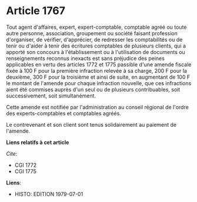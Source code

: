 # Article 1767

Tout agent d'affaires, expert, expert-comptable, comptable agréé ou toute autre personne, association, groupement ou société
faisant profession d'organiser, de vérifier, d'apprécier, de redresser les comptabilités ou de tenir ou d'aider à tenir des
écritures comptables de plusieurs clients, qui a apporté son concours à l'établissement ou à l'utilisation de documents ou
renseignements reconnus inexacts est sans préjudice des peines applicables en vertu des articles 1772 et 1775  passible d'une
amende fiscale fixée à 100 F pour la première infraction relevée à sa charge, 200 F pour la deuxième, 300 F pour la troisième
et ainsi de suite, en augmentant de 100 F le montant de l'amende pour chaque infraction nouvelle, que ces infractions aient
été commises auprès d'un seul ou de plusieurs contribuables, soit successivement, soit simultanément.

Cette amende est notifiée par l'administration au conseil régional de l'ordre des experts-comptables et comptables agréés.

Le contrevenant et son client sont tenus solidairement au paiement de l'amende.

**Liens relatifs à cet article**

_Cite_:

  - CGI 1772
  - CGI 1775

**Liens**:

  - HISTO: EDITION 1979-07-01

